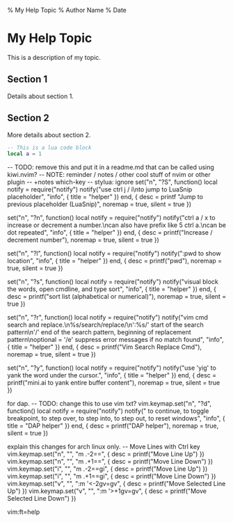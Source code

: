 % My Help Topic
% Author Name
% Date

# My Help Topic

This is a description of my topic.

## Section 1

Details about section 1.

## Section 2

More details about section 2.

```lua
-- This is a lua code block
local a = 1
```

-- TODO: remove this and put it in a readme.md that can be called using kiwi.nvim?
-- NOTE: reminder / notes / other cool stuff of nvim or other plugin
-- +notes which-key
-- stylua: ignore
set("n", "<leader>?S",
  function()
    local notify = require("notify")
    notify("use ctrl j / i\nto jump to LuaSnip placeholder", "info", { title = "helper" })
  end, { desc = printf "Jump to previous placeholder (LuaSnip)", noremap = true, silent = true })

set("n", "<leader>?n", function()
  local notify = require("notify")
  notify("ctrl a / x to increase or decrement a number.\ncan also have prefix like 5 ctrl a.\ncan be dot repeated", "info", { title = "helper" })
end, { desc = printf("Increase / decrement number"), noremap = true, silent = true })

set("n", "<leader>?l", function()
  local notify = require("notify")
  notify(":pwd to show location", "info", { title = "helper" })
end, { desc = printf("pwd"), noremap = true, silent = true })

set("n", "<leader>?s", function()
  local notify = require("notify")
  notify("visual block the words, open cmdline, and type sort", "info", { title = "helper" })
end, { desc = printf("sort list (alphabetical or numerical)"), noremap = true, silent = true })

set("n", "<leader>?r", function()
  local notify = require("notify")
  notify("vim cmd search and replace.\n%s/search/replace/\n':%s/' start of the search pattern\n'/' end of the search pattern, beginning of replacement pattern\noptional = '/e' suppress error messages if no match found", "info", { title = "helper" })
end, { desc = printf("Vim Search Replace Cmd"), noremap = true, silent = true })

set("n", "<leader>?y", function()
  local notify = require("notify")
  notify("use 'yig' to yank the word under the cursor.", "info", { title = "helper" })
end, { desc = printf("mini.ai to yank entire buffer content"), noremap = true, silent = true })


for dap.
      -- TODO: change this to use vim txt?
      vim.keymap.set("n", "<leader>?d", function()
        local notify = require("notify")
        notify("<F5> to continue, <F7> to toggle breakpoint, <F8> to step over, <F9> to step into, <F10> to step out, <F12> to reset windows", "info", { title = "DAP helper" })
      end, { desc = printf("DAP helper"), noremap = true, silent = true })

explain this changes for arch linux only.
  -- Move Lines with Ctrl key
  vim.keymap.set("n", "<C-m>", "<cmd>m .-2<cr>==", { desc = printf("Move Line Up") })
  vim.keymap.set("n", "<C-n>", "<cmd>m .+1<cr>==", { desc = printf("Move Line Down") })
  vim.keymap.set("i", "<C-m>", "<esc><cmd>m .-2<cr>==gi", { desc = printf("Move Line Up") })
  vim.keymap.set("i", "<C-n>", "<esc><cmd>m .+1<cr>==gi", { desc = printf("Move Line Down") })
  vim.keymap.set("v", "<C-m>", ":m '<-2<cr>gv=gv", { desc = printf("Move Selected Line Up") })
  vim.keymap.set("v", "<C-n>", ":m '>+1<cr>gv=gv", { desc = printf("Move Selected Line Down") })


vim:ft=help
